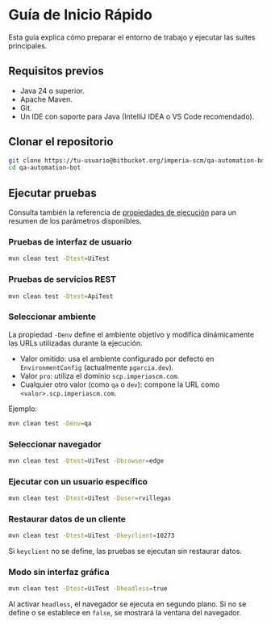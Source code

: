 # Guía de Inicio Rápido

Esta guía explica cómo preparar el entorno de trabajo y ejecutar las suites principales.

## Requisitos previos

- Java 24 o superior.
- Apache Maven.
- Git.
- Un IDE con soporte para Java (IntelliJ IDEA o VS Code recomendado).

## Clonar el repositorio

```bash
git clone https://tu-usuario@bitbucket.org/imperia-scm/qa-automation-bot.git
cd qa-automation-bot
```

## Ejecutar pruebas

Consulta también la referencia de [propiedades de ejecución](./system-properties.md) para un resumen de los parámetros disponibles.

### Pruebas de interfaz de usuario

```bash
mvn clean test -Dtest=UiTest
```

### Pruebas de servicios REST

```bash
mvn clean test -Dtest=ApiTest
```

### Seleccionar ambiente

La propiedad `-Denv` define el ambiente objetivo y modifica dinámicamente las URLs utilizadas durante la ejecución.

- Valor omitido: usa el ambiente configurado por defecto en `EnvironmentConfig` (actualmente `pgarcia.dev`).
- Valor `pro`: utiliza el dominio `scp.imperiascm.com`.
- Cualquier otro valor (como `qa` o `dev`): compone la URL como `<valor>.scp.imperiascm.com`.

Ejemplo:

```bash
mvn clean test -Denv=qa
```

### Seleccionar navegador

```bash
mvn clean test -Dtest=UiTest -Dbrowser=edge
```

### Ejecutar con un usuario específico

```bash
mvn clean test -Dtest=UiTest -Duser=rvillegas
```

### Restaurar datos de un cliente

```bash
mvn clean test -Dtest=UiTest -Dkeyclient=10273
```

Si `keyclient` no se define, las pruebas se ejecutan sin restaurar datos.

### Modo sin interfaz gráfica

```bash
mvn clean test -Dtest=UiTest -Dheadless=true
```

Al activar `headless`, el navegador se ejecuta en segundo plano. Si no se define o se establece en `false`, se mostrará la ventana del navegador.
